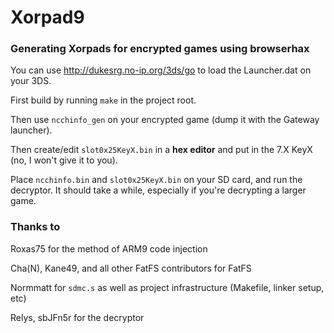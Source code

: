 # Xorpad9
### Generating Xorpads for encrypted games using browserhax

You can use http://dukesrg.no-ip.org/3ds/go to load the Launcher.dat on your 3DS.

First build by running `make` in the project root.

Then use `ncchinfo_gen` on your encrypted game (dump it with the Gateway launcher).

Then create/edit `slot0x25KeyX.bin` in a **hex editor** and put in the 7.X KeyX (no, I won't give it to you).

Place `ncchinfo.bin` and `slot0x25KeyX.bin` on your SD card, and run the decryptor. It should take a while, especially if you're decrypting a larger game.

### Thanks to

Roxas75 for the method of ARM9 code injection

Cha(N), Kane49, and all other FatFS contributors for FatFS

Normmatt for `sdmc.s` as well as project infrastructure (Makefile, linker setup, etc)

Relys, sbJFn5r for the decryptor
